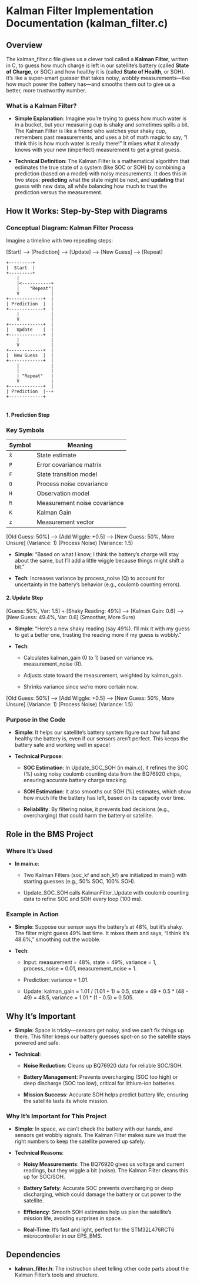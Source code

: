 Kalman Filter Implementation Documentation (kalman\_filter.c)
=============================================================

Overview
--------

The kalman\_filter.c file gives us a clever tool called a **Kalman Filter**, written in C, to guess how much charge is left in our satellite’s battery (called **State of Charge**, or SOC) and how healthy it is (called **State of Health**, or SOH). It’s like a super-smart guesser that takes noisy, wobbly measurements—like how much power the battery has—and smooths them out to give us a better, more trustworthy number.

### What is a Kalman Filter?

*   **Simple Explanation**: Imagine you’re trying to guess how much water is in a bucket, but your measuring cup is shaky and sometimes spills a bit. The Kalman Filter is like a friend who watches your shaky cup, remembers past measurements, and uses a bit of math magic to say, “I think this is how much water is really there!” It mixes what it already knows with your new (imperfect) measurement to get a great guess.
    
*   **Technical Definition**: The Kalman Filter is a mathematical algorithm that estimates the true state of a system (like SOC or SOH) by combining a prediction (based on a model) with noisy measurements. It does this in two steps: **predicting** what the state might be next, and **updating** that guess with new data, all while balancing how much to trust the prediction versus the measurement.
    

How It Works: Step-by-Step with Diagrams
----------------------------------------

### Conceptual Diagram: Kalman Filter Process

Imagine a timeline with two repeating steps:

\[Start\] --> \[Prediction\] --> \[Update\] --> \[New Guess\] --> \[Repeat\]


```
+---------+
|  Start  | 
+---------+
	|
	|<-----------+
    |    "Repeat"|
    V            |
+-------------+  |
| Prediction  |  |
+-------------+  |
    |            |
    V            |
+-------------+  |
|   Update    |  |
+-------------+  |
    |            |
    V            |
+-------------+  |
|  New Guess  |  |
+-------------+  |
    |            |
    |            |
    | "Repeat"   |
    V            |
+-------------+  |
| Prediction  |--+
+-------------+


```



#### 1\. Prediction Step

### Key Symbols
| Symbol | Meaning                          |
|--------|----------------------------------|
| `x̂`    | State estimate                   |
| `P`    | Error covariance matrix          |
| `F`    | State transition model           |
| `Q`    | Process noise covariance         |
| `H`    | Observation model                |
| `R`    | Measurement noise covariance     |
| `K`    | Kalman Gain                      |
| `z`    | Measurement vector               |



\[Old Guess: 50%\] --> \[Add Wiggle: +0.5\] --> \[New Guess: 50%, More Unsure\] (Variance: 1) (Process Noise) (Variance: 1.5)

*   **Simple**: “Based on what I know, I think the battery’s charge will stay about the same, but I’ll add a little wiggle because things might shift a bit.”
    
*   **Tech**: Increases variance by process\_noise (Q) to account for uncertainty in the battery’s behavior (e.g., coulomb counting errors).

#### 2\. Update Step



\[Guess: 50%, Var: 1.5\] + \[Shaky Reading: 49%\] --> \[Kalman Gain: 0.6\] --> \[New Guess: 49.4%, Var: 0.6\] (Smoother, More Sure)




*   **Simple**: “Here’s a new shaky reading (say 49%). I’ll mix it with my guess to get a better one, trusting the reading more if my guess is wobbly.”
    
*   **Tech**:
    
    *   Calculates kalman\_gain (0 to 1) based on variance vs. measurement\_noise (R).
        
    *   Adjusts state toward the measurement, weighted by kalman\_gain.
        
    *   Shrinks variance since we’re more certain now.    
   

\[Old Guess: 50%\] --> \[Add Wiggle: +0.5\] --> \[New Guess: 50%, More Unsure\] (Variance: 1) (Process Noise) (Variance: 1.5)

### Purpose in the Code

*   **Simple**: It helps our satellite’s battery system figure out how full and healthy the battery is, even if our sensors aren’t perfect. This keeps the battery safe and working well in space!
    
*   **Technical Purpose**:
    
    *   **SOC Estimation**: In Update\_SOC\_SOH (in main.c), it refines the SOC (%) using noisy coulomb counting data from the BQ76920 chips, ensuring accurate battery charge tracking.
        
    *   **SOH Estimation**: It also smooths out SOH (%) estimates, which show how much life the battery has left, based on its capacity over time.
        
    *   **Reliability**: By filtering noise, it prevents bad decisions (e.g., overcharging) that could harm the battery or satellite.
        

Role in the BMS Project
-----------------------

### Where It’s Used

*   **In main.c**:
    
    *   Two Kalman Filters (soc\_kf and soh\_kf) are initialized in main() with starting guesses (e.g., 50% SOC, 100% SOH).
        
    *   Update\_SOC\_SOH calls KalmanFilter\_Update with coulomb counting data to refine SOC and SOH every loop (100 ms).
        

### Example in Action

*   **Simple**: Suppose our sensor says the battery’s at 48%, but it’s shaky. The filter might guess 49% last time. It mixes them and says, “I think it’s 48.6%,” smoothing out the wobble.
    
*   **Tech**:
    
    *   Input: measurement = 48%, state = 49%, variance = 1, process\_noise = 0.01, measurement\_noise = 1.
        
    *   Prediction: variance = 1.01.
        
    *   Update: kalman\_gain = 1.01 / (1.01 + 1) ≈ 0.5, state = 49 + 0.5 \* (48 - 49) = 48.5, variance = 1.01 \* (1 - 0.5) ≈ 0.505.
        

Why It’s Important
------------------

*   **Simple**: Space is tricky—sensors get noisy, and we can’t fix things up there. This filter keeps our battery guesses spot-on so the satellite stays powered and safe.
    
*   **Technical**:
    
    *   **Noise Reduction**: Cleans up BQ76920 data for reliable SOC/SOH.
        
    *   **Battery Management**: Prevents overcharging (SOC too high) or deep discharge (SOC too low), critical for lithium-ion batteries.
        
    *   **Mission Success**: Accurate SOH helps predict battery life, ensuring the satellite lasts its whole mission.




### Why It’s Important for This Project

*   **Simple**: In space, we can’t check the battery with our hands, and sensors get wobbly signals. The Kalman Filter makes sure we trust the right numbers to keep the satellite powered up safely.
    
*   **Technical Reasons**:
    
    *   **Noisy Measurements**: The BQ76920 gives us voltage and current readings, but they wiggle a bit (noise). The Kalman Filter cleans this up for SOC/SOH.
        
    *   **Battery Safety**: Accurate SOC prevents overcharging or deep discharging, which could damage the battery or cut power to the satellite.
        
    *   **Efficiency**: Smooth SOH estimates help us plan the satellite’s mission life, avoiding surprises in space.
        
    *   **Real-Time**: It’s fast and light, perfect for the STM32L476RCT6 microcontroller in our EPS\_BMS.
        

Dependencies
------------

*   **kalman\_filter.h**: The instruction sheet telling other code parts about the Kalman Filter’s tools and structure.